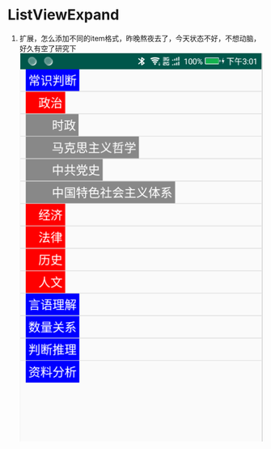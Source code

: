# ListViewExpand
1. 扩展，怎么添加不同的item格式，昨晚熬夜去了，今天状态不好，不想动脑，好久有空了研究下
![image](https://github.com/laiyuchenrushuang/ListViewExpand/blob/master/lizi.png)
